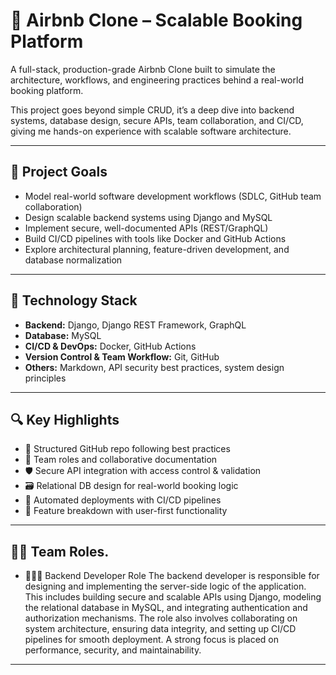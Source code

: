 # 🏡 Airbnb Clone – Scalable Booking Platform

A full-stack, production-grade Airbnb Clone built to simulate the architecture, workflows, and engineering practices behind a real-world booking platform.

This project goes beyond simple CRUD, it’s a deep dive into backend systems, database design, secure APIs, team collaboration, and CI/CD, giving me hands-on experience with scalable software architecture.

---

## 🎯 Project Goals

- Model real-world software development workflows (SDLC, GitHub team collaboration)
- Design scalable backend systems using Django and MySQL
- Implement secure, well-documented APIs (REST/GraphQL)
- Build CI/CD pipelines with tools like Docker and GitHub Actions
- Explore architectural planning, feature-driven development, and database normalization

---

## 🧰 Technology Stack

- **Backend:** Django, Django REST Framework, GraphQL
- **Database:** MySQL
- **CI/CD & DevOps:** Docker, GitHub Actions
- **Version Control & Team Workflow:** Git, GitHub
- **Others:** Markdown, API security best practices, system design principles

---

## 🔍 Key Highlights

- 📁 Structured GitHub repo following best practices  
- 👥 Team roles and collaborative documentation  
- 🛡️ Secure API integration with access control & validation  
- 🗃️ Relational DB design for real-world booking logic  
- 🚀 Automated deployments with CI/CD pipelines  
- 📌 Feature breakdown with user-first functionality

---

## 👫🏾 Team Roles.

- 👨🏽‍💻 Backend Developer Role
The backend developer is responsible for designing and implementing the server-side logic of the application. This includes building secure and scalable APIs using Django, modeling the relational database in MySQL, and integrating authentication and authorization mechanisms. The role also involves collaborating on system architecture, ensuring data integrity, and setting up CI/CD pipelines for smooth deployment. A strong focus is placed on performance, security, and maintainability.

---


